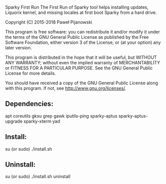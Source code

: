 Sparky First Run
The First Run of Sparky tool helps installing updates, Liquorix kernel, and missing locales at first boot Sparky from a hard drive.

Copyright (C) 2015-2018 Paweł Pijanowski

This program is free software: you can redistribute it and/or modify
it under the terms of the GNU General Public License as published by
the Free Software Foundation, either version 3 of the License, or
(at your option) any later version.

This program is distributed in the hope that it will be useful,
but WITHOUT ANY WARRANTY; without even the implied warranty of
MERCHANTABILITY or FITNESS FOR A PARTICULAR PURPOSE.  See the
GNU General Public License for more details.

You should have received a copy of the GNU General Public License
along with this program.  If not, see <http://www.gnu.org/licenses/>.

Dependencies:
-------------
apt
coreutils
gksu
grep
gawk
iputils-ping
sparky-aptus
sparky-aptus-upgrade
sparky-xterm
yad

Install:
-------------
su (or sudo) 
./install.sh

Uninstall:
-------------
su (or sudo)
./install.sh uninstall
